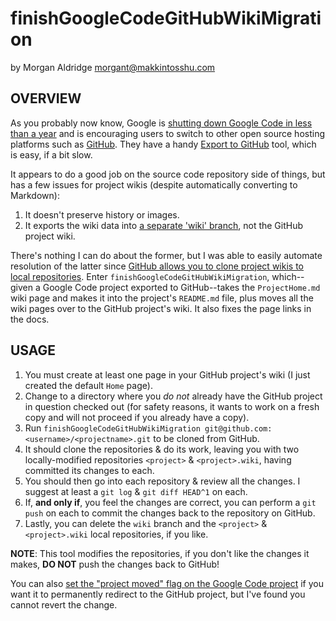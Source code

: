 finishGoogleCodeGitHubWikiMigration
===================================
by Morgan Aldridge <morgant@makkintosshu.com>

OVERVIEW
--------

As you probably now know, Google is [shutting down Google Code in less than a year](http://google-opensource.blogspot.com/2015/03/farewell-to-google-code.html) and is encouraging users to switch to other open source hosting platforms such as [GitHub](https://github.com). They have a handy [Export to GitHub](https://code.google.com/export-to-github/) tool, which is easy, if a bit slow.

It appears to do a good job on the source code repository side of things, but has a few issues for project wikis (despite automatically converting to Markdown):

1. It doesn't preserve history or images.
2. It exports the wiki data into [a separate 'wiki' branch](https://code.google.com/p/support-tools/wiki/GitHubExporterFAQ#Where_did_my_Google_Code_wikis_go), not the GitHub project wiki.

There's nothing I can do about the former, but I was able to easily automate resolution of the latter since [GitHub allows you to clone project wikis to local repositories](https://help.github.com/articles/adding-and-editing-wiki-pages-locally/). Enter `finishGoogleCodeGitHubWikiMigration`, which--given a Google Code project exported to GitHub--takes the `ProjectHome.md` wiki page and makes it into the project's `README.md` file, plus moves all the wiki pages over to the GitHub project's wiki. It also fixes the page links in the docs.

USAGE
-----

1. You must create at least one page in your GitHub project's wiki (I just created the default `Home` page).
2. Change to a directory where you _do not_ already have the GitHub project in question checked out (for safety reasons, it wants to work on a fresh copy and will not proceed if you already have a copy).
2. Run `finishGoogleCodeGitHubWikiMigration git@github.com:<username>/<projectname>.git` to be cloned from GitHub.
3. It should clone the repositories & do its work, leaving you with two locally-modified repositories `<project>` & `<project>.wiki`, having committed its changes to each.
4. You should then go into each repository & review all the changes. I suggest at least a `git log` & `git diff HEAD^1` on each.
5. If, **and only if**, you feel the changes are correct, you can perform a `git push` on each to commit the changes back to the repository on GitHub.
6. Lastly, you can delete the `wiki` branch and the `<project>` & `<project>.wiki` local repositories, if you like.

**NOTE**: This tool modifies the repositories, if you don't like the changes it makes, **DO NOT** push the changes back to GitHub!

You can also [set the "project moved" flag on the Google Code project](https://code.google.com/p/support-tools/wiki/GitHubExporterFAQ#Setting_the_"Project_Moved"_Flag) if you want it to permanently redirect to the GitHub project, but I've found you cannot revert the change.
